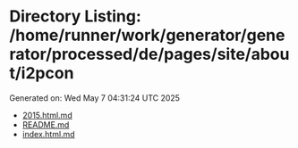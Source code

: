 # Directory Listing: /home/runner/work/generator/generator/processed/de/pages/site/about/i2pcon
Generated on: Wed May  7 04:31:24 UTC 2025

- [2015.html.md](2015.html.md)
- [README.md](README.md)
- [index.html.md](index.html.md)
